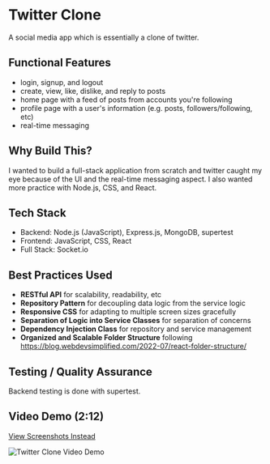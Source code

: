 # Twitter Clone

A social media app which is essentially a clone of twitter.

## Functional Features

- login, signup, and logout
- create, view, like, dislike, and reply to posts
- home page with a feed of posts from accounts you're following
- profile page with a user's information (e.g. posts, followers/following, etc)
- real-time messaging

## Why Build This?

I wanted to build a full-stack application from scratch and twitter caught my eye because of the UI and the real-time messaging aspect. I also wanted more practice with Node.js, CSS, and React.

## Tech Stack

- Backend: Node.js (JavaScript), Express.js, MongoDB, supertest
- Frontend: JavaScript, CSS, React
- Full Stack: Socket.io

## Best Practices Used

- **RESTful API** for scalability, readability, etc
- **Repository Pattern** for decoupling data logic from the service logic
- **Responsive CSS** for adapting to multiple screen sizes gracefully
- **Separation of Logic into Service Classes** for separation of concerns
- **Dependency Injection Class** for repository and service management
- **Organized and Scalable Folder Structure** following https://blog.webdevsimplified.com/2022-07/react-folder-structure/

## Testing / Quality Assurance

Backend testing is done with supertest.

## Video Demo (2:12)

[View Screenshots Instead](https://github.com/herougo/twitter-clone/blob/main/demo/screenshot/README.md)

![Twitter Clone Video Demo](https://raw.githubusercontent.com/herougo/twitter-clone/refs/heads/main/demo/twitter-demo-v4.gif)
